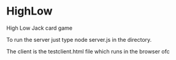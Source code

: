 HighLow
=======

High Low Jack card game

To run the server just type node server.js in the directory.

The client is the testclient.html file which runs in the browser ofc

